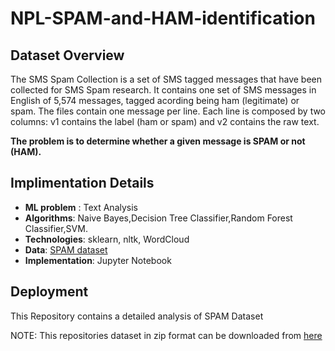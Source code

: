# NPL-SPAM-and-HAM-identification
## Dataset Overview

The SMS Spam Collection is a set of SMS tagged messages that have been collected for SMS Spam research. It contains one set of SMS messages in English of 5,574 messages, tagged acording being ham (legitimate) or spam. The files contain one message per line. Each line is composed by two columns: v1 contains the label (ham or spam) and v2 contains the raw text.

**The problem is to determine whether a given message is SPAM or not (HAM).** 

## Implimentation Details

- **ML problem** : Text Analysis
- **Algorithms**: Naive Bayes,Decision Tree Classifier,Random Forest Classifier,SVM.
- **Technologies**: sklearn, nltk, WordCloud
- **Data**: [SPAM dataset](https://github.com/abhinnpandey/NPL-SPAM-and-HAM-identification/blob/master/SPAM%20and%20HAM%20Identification/spam.csv)  
- **Implementation**: Jupyter Notebook


## Deployment
This Repository contains a detailed analysis of SPAM Dataset

NOTE: 
This repositories dataset in zip format can be downloaded from [here](https://github.com/abhinnpandey/NPL-SPAM-and-HAM-identification/blob/master/SPAM%20and%20HAM%20Identification/spam.csv) 
